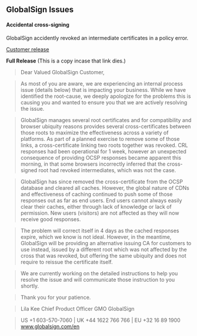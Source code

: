 ## GlobalSign Issues

#### Accidental cross-signing

GlobalSign accidently revoked an intermediate certificates in a policy error.

[Customer release](https://downloads.globalsign.com/acton/fs/blocks/showLandingPage/a/2674/p/p-008f/t/page/fm/0)

**Full Release** (This is a copy incase that link dies.)
> Dear Valued GlobalSign Customer,

> As most of you are aware, we are experiencing an internal process issue (details below) that is impacting your business. While we have identified the root-cause, we deeply apologize for the problems this is causing you and wanted to ensure you that we are actively resolving the issue.

> GlobalSign manages several root certificates and for compatibility and browser ubiquity reasons provides several cross-certificates between those roots to maximize the effectiveness across a variety of platforms.  As part of a planned exercise to remove some of those links, a cross-certificate linking two roots together was revoked.  CRL responses had been operational for 1 week, however an unexpected consequence of providing OCSP responses became apparent this morning, in that some browsers incorrectly inferred that the cross-signed root had revoked intermediates, which was not the case.

> GlobalSign has since removed the cross-certificate from the OCSP database and cleared all caches. However, the global nature of CDNs and effectiveness of caching continued to push some of those responses out as far as end users.  End users cannot always easily clear their caches, either through lack of knowledge or lack of permission.  New users (visitors) are not affected as they will now receive good responses.

> The problem will correct itself in 4 days as the cached responses expire, which we know is not ideal. However, in the meantime, GlobalSign will be providing an alternative issuing CA for customers to use instead, issued by a different root which was not affected by the cross that was revoked, but offering the same ubiquity and does not require to reissue the certificate itself.

> We are currently working on the detailed instructions to help you resolve the issue and will communicate those instruction to you shortly.

> Thank you for your patience.

> Lila Kee
> Chief Product Officer
> GMO GlobalSign

> US +1 603-570-7060 | UK +44 1622 766 766 | EU +32 16 89 1900
> www.globalsign.com/en
